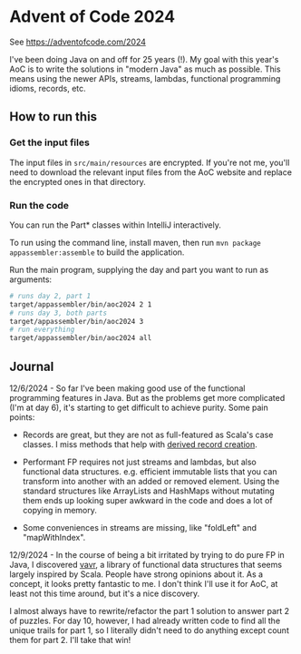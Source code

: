 
# Advent of Code 2024

See https://adventofcode.com/2024

I've been doing Java on and off for 25 years (!). My goal with this year's AoC is to write the solutions
in "modern Java" as much as possible. This means using the newer APIs, streams, lambdas, functional programming
idioms, records, etc.

## How to run this

### Get the input files

The input files in `src/main/resources` are encrypted. If you're not me, you'll need
to download the relevant input files from the AoC website and replace the encrypted ones
in that directory.

### Run the code

You can run the Part* classes within IntelliJ interactively.

To run using the command line, install maven, then run `mvn package appassembler:assemble`
to build the application.

Run the main program, supplying the day and part you want to run as arguments:  

```sh
# runs day 2, part 1 
target/appassembler/bin/aoc2024 2 1
# runs day 3, both parts
target/appassembler/bin/aoc2024 3
# run everything
target/appassembler/bin/aoc2024 all
```

## Journal

12/6/2024 - So far I've been making good use of the functional programming features in Java.
But as the problems get more complicated (I'm at day 6), it's starting to get difficult to achieve
purity. Some pain points:

- Records are great, but they are not as full-featured as Scala's case classes. I miss
methods that help with [derived record creation](https://openjdk.org/jeps/468).

- Performant FP requires not just streams and lambdas, but also functional data structures. e.g.
efficient immutable lists that you can transform into another with an added or removed element. Using
the standard structures like ArrayLists and HashMaps without mutating them ends up looking super awkward
in the code and does a lot of copying in memory.

- Some conveniences in streams are missing, like "foldLeft" and "mapWithIndex".

12/9/2024 - In the course of being a bit irritated by trying to do pure FP in Java, I discovered [vavr](https://vavr.io/),
a library of functional data structures that seems largely inspired by Scala. People have strong opinions about 
it. As a concept, it looks pretty fantastic to me. I don't think I'll use it for AoC, at least not this
time around, but it's a nice discovery.

I almost always have to rewrite/refactor the part 1 solution to answer part 2 of puzzles. For day 10, however,
I had already written code to find all the unique trails for part 1, so I literally didn't need to do anything
except count them for part 2. I'll take that win!

